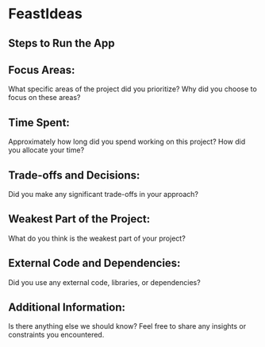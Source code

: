 # FeastIdeas

## Steps to Run the App

## Focus Areas: 
What specific areas of the project did you prioritize? Why did you choose to focus on these areas?

## Time Spent: 
Approximately how long did you spend working on this project? How did you allocate your time?

## Trade-offs and Decisions: 
Did you make any significant trade-offs in your approach?

## Weakest Part of the Project: 
What do you think is the weakest part of your project?

## External Code and Dependencies: 
Did you use any external code, libraries, or dependencies?

## Additional Information: 
Is there anything else we should know? Feel free to share any insights or constraints you encountered.

